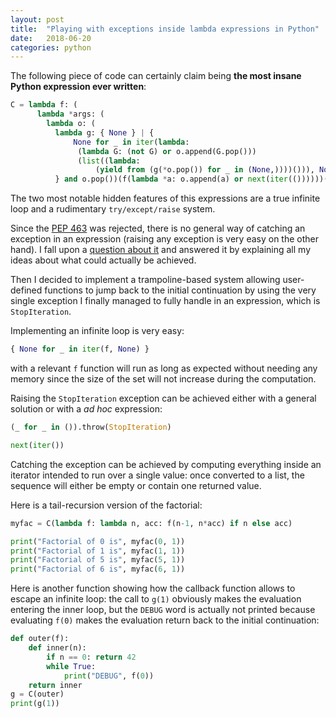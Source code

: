 ```yaml
---
layout: post
title:  "Playing with exceptions inside lambda expressions in Python"
date:   2018-06-20
categories: python
---
```

The following piece of code can certainly claim being **the most insane Python expression ever written**:

~~~python
C = lambda f: (
      lambda *args: (
        lambda o: (
          lambda g: { None } | {
              None for _ in iter(lambda:
               (lambda G: (not G) or o.append(G.pop()))
               (list((lambda:
                   (yield from (g(*o.pop()) for _ in (None,))))())), None)
          } and o.pop())(f(lambda *a: o.append(a) or next(iter(())))))([args]))
~~~

The two most notable hidden features of this expressions are a true infinite loop and a rudimentary `try/except/raise` system.

Since the [PEP 463](https://www.python.org/dev/peps/pep-0463/) was rejected, there is no general way of catching an exception in an expression (raising any exception is very easy on the other hand). I fall upon a [question about it](https://stackoverflow.com/questions/45803245/how-to-catch-exceptions-using-python-lambdas) and answered it by explaining all my ideas about what could actually be achieved.

Then I decided to implement a trampoline-based system allowing user-defined functions to jump back to the initial continuation by using the very single exception I finally managed to fully handle in an expression, which is `StopIteration`.

Implementing an infinite loop is very easy:

~~~python
{ None for _ in iter(f, None) }
~~~

with a relevant `f` function will run as long as expected without needing any memory since the size of the set will not increase during the computation.

Raising the `StopIteration` exception can be achieved either with a general solution or with a _ad hoc_ expression:

~~~python
(_ for _ in ()).throw(StopIteration)

next(iter())
~~~

Catching the exception can be achieved by computing everything inside an iterator intended to run over a single value: once converted to a list, the sequence will either be empty or contain one returned value.

Here is a tail-recursion version of the factorial:

~~~python
myfac = C(lambda f: lambda n, acc: f(n-1, n*acc) if n else acc)

print("Factorial of 0 is", myfac(0, 1))
print("Factorial of 1 is", myfac(1, 1))
print("Factorial of 5 is", myfac(5, 1))
print("Factorial of 6 is", myfac(6, 1))
~~~

Here is another function showing how the callback function allows to escape an infinite loop: the call to `g(1)` obviously makes the evaluation entering the inner loop, but the `DEBUG` word is actually not printed because evaluating `f(0)` makes the evaluation return back to the initial continuation:

~~~python
def outer(f):
    def inner(n):
        if n == 0: return 42
        while True:
            print("DEBUG", f(0))
    return inner
g = C(outer)
print(g(1))
~~~
